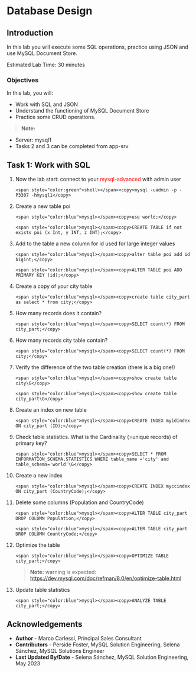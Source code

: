 # Database Design

## Introduction
In this lab you will execute some SQL operations, practice using JSON and use MySQL Document Store.

Estimated Lab Time: 30 minutes

### Objectives
In this lab, you will:
* Work with SQL and JSON
* Understand the functioning of MySQL Document Store 
* Practice some CRUD operations.

> **Note:** 
  * Server: mysql1
  * Tasks 2 and 3 can be completed from app-srv

## Task 1: Work with SQL
1. Now the lab start: connect to your <span style="color:red">mysql-advanced</span> with admin user
    ```
    <span style="color:green">shell></span><copy>mysql -uadmin -p -P3307 -hmysql1</copy>
    ```
2. Create a new table poi
     ```
    <span style="color:blue">mysql></span><copy>use world;</copy>
    ```
     ```
    <span style="color:blue">mysql></span><copy>CREATE TABLE if not exists poi (x Int, y INT, z INT);</copy>
    ```
3. Add to the table a new column for id used for large integer values
     ```
    <span style="color:blue">mysql></span><copy>alter table poi add id bigint;</copy>
    ```
    ```
    <span style="color:blue">mysql></span><copy>ALTER TABLE poi ADD PRIMARY KEY (id);</copy>
    ```
4. Create a copy of your city table
    ```
    <span style="color:blue">mysql></span><copy>create table city_part as select * from city;</copy>
    ```
5. How many records does it contain?
    ```
    <span style="color:blue">mysql></span><copy>SELECT count(*) FROM city_part;</copy>
    ```
6. How many records city table contain?
    ```
    <span style="color:blue">mysql></span><copy>SELECT count(*) FROM city;</copy>
    ```
7. Verify the difference of the two table creation (there is a big one!)
    ```
    <span style="color:blue">mysql></span><copy>show create table city\G</copy>
    ```
    ```
    <span style="color:blue">mysql></span><copy>show create table city_part\G</copy>
    ```
8. Create an index on new table
    ```
    <span style="color:blue">mysql></span><copy>CREATE INDEX myidindex ON city_part (ID);</copy>
    ```
9. Check table statistics. What is the Cardinality (=unique records) of primary key?
    ```
    <span style="color:blue">mysql></span><copy>SELECT * FROM INFORMATION_SCHEMA.STATISTICS WHERE table_name ='city' and table_schema='world'\G</copy>
    ```
10. Create a new index
    ```
    <span style="color:blue">mysql></span><copy>CREATE INDEX myccindex ON city_part (CountryCode);</copy>
    ```
11. Delete some columns (Population and CountryCode)
    ```
    <span style="color:blue">mysql></span><copy>ALTER TABLE city_part DROP COLUMN Population;</copy>
    ```
    ```
    <span style="color:blue">mysql></span><copy>ALTER TABLE city_part DROP COLUMN CountryCode;</copy>
    ```
12. Optimize the table
    ```
    <span style="color:blue">mysql></span><copy>OPTIMIZE TABLE city_part;</copy>
    ```
    > **Note:** warning is expected: https://dev.mysql.com/doc/refman/8.0/en/optimize-table.html

13. Update table statistics
    ```
    <span style="color:blue">mysql></span><copy>ANALYZE TABLE city_part;</copy>
    ```


## Acknowledgements
* **Author** - Marco Carlessi, Principal Sales Consultant
* **Contributors** -  Perside Foster, MySQL Solution Engineering, Selena Sánchez, MySQL Solutions Engineer
* **Last Updated By/Date** - Selena Sánchez, MySQL Solution Engineering, May 2023

